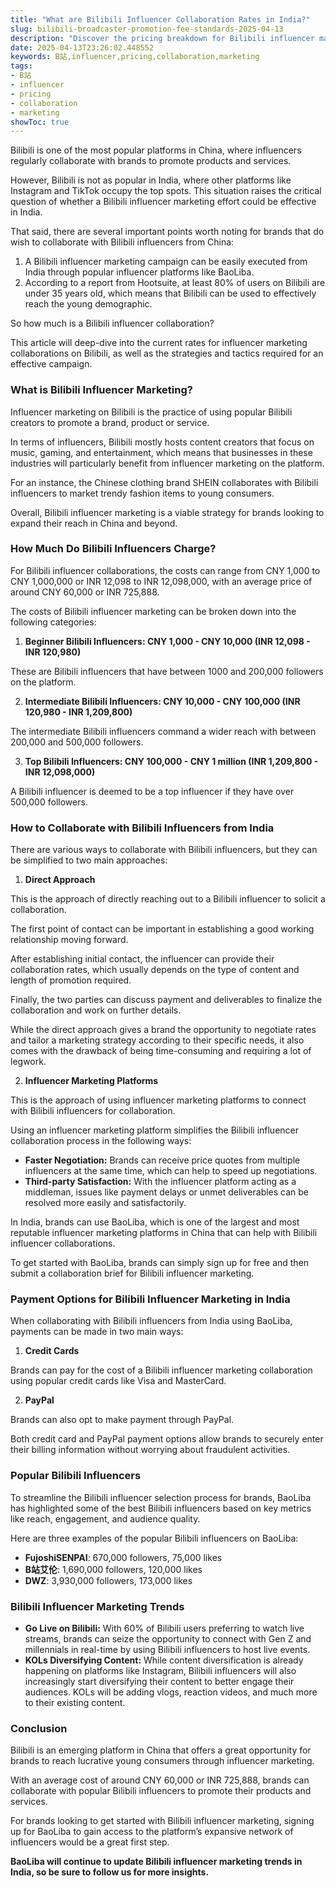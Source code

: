 ```yaml
---
title: "What are Bilibili Influencer Collaboration Rates in India?"
slug: bilibili-broadcaster-promotion-fee-standards-2025-04-13
description: "Discover the pricing breakdown for Bilibili influencer marketing partnerships and collaborations in India."
date: 2025-04-13T23:26:02.448552
keywords: B站,influencer,pricing,collaboration,marketing
tags:
- B站
- influencer
- pricing
- collaboration
- marketing
showToc: true
---
```


Bilibili is one of the most popular platforms in China, where influencers regularly collaborate with brands to promote products and services. 

However, Bilibili is not as popular in India, where other platforms like Instagram and TikTok occupy the top spots. This situation raises the critical question of whether a Bilibili influencer marketing effort could be effective in India. 

That said, there are several important points worth noting for brands that do wish to collaborate with Bilibili influencers from China:

1. A Bilibili influencer marketing campaign can be easily executed from India through popular influencer platforms like BaoLiba. 
2. According to a report from Hootsuite, at least 80% of users on Bilibili are under 35 years old, which means that Bilibili can be used to effectively reach the young demographic. 

So how much is a Bilibili influencer collaboration? 

This article will deep-dive into the current rates for influencer marketing collaborations on Bilibili, as well as the strategies and tactics required for an effective campaign. 

### What is Bilibili Influencer Marketing?

Influencer marketing on Bilibili is the practice of using popular Bilibili creators to promote a brand, product or service. 

In terms of influencers, Bilibili mostly hosts content creators that focus on music, gaming, and entertainment, which means that businesses in these industries will particularly benefit from influencer marketing on the platform. 

For an instance, the Chinese clothing brand SHEIN collaborates with Bilibili influencers to market trendy fashion items to young consumers. 

Overall, Bilibili influencer marketing is a viable strategy for brands looking to expand their reach in China and beyond. 

### How Much Do Bilibili Influencers Charge?

For Bilibili influencer collaborations, the costs can range from CNY 1,000 to CNY 1,000,000 or INR 12,098 to INR 12,098,000, with an average price of around CNY 60,000 or INR 725,888. 

The costs of Bilibili influencer marketing can be broken down into the following categories:

1. **Beginner Bilibili Influencers: CNY 1,000 - CNY 10,000 (INR 12,098 - INR 120,980)**

These are Bilibili influencers that have between 1000 and 200,000 followers on the platform. 

2. **Intermediate Bilibili Influencers: CNY 10,000 - CNY 100,000 (INR 120,980 - INR 1,209,800)**

The intermediate Bilibili influencers command a wider reach with between 200,000 and 500,000 followers. 

3. **Top Bilibili Influencers: CNY 100,000 - CNY 1 million (INR 1,209,800 - INR 12,098,000)**

A Bilibili influencer is deemed to be a top influencer if they have over 500,000 followers. 

### How to Collaborate with Bilibili Influencers from India

There are various ways to collaborate with Bilibili influencers, but they can be simplified to two main approaches:

1. **Direct Approach**

This is the approach of directly reaching out to a Bilibili influencer to solicit a collaboration. 

The first point of contact can be important in establishing a good working relationship moving forward.

After establishing initial contact, the influencer can provide their collaboration rates, which usually depends on the type of content and length of promotion required.

Finally, the two parties can discuss payment and deliverables to finalize the collaboration and work on further details. 

While the direct approach gives a brand the opportunity to negotiate rates and tailor a marketing strategy according to their specific needs, it also comes with the drawback of being time-consuming and requiring a lot of legwork.

2. **Influencer Marketing Platforms**

This is the approach of using influencer marketing platforms to connect with Bilibili influencers for collaboration.

Using an influencer marketing platform simplifies the Bilibili influencer collaboration process in the following ways:

- **Faster Negotiation:** Brands can receive price quotes from multiple influencers at the same time, which can help to speed up negotiations. 
- **Third-party Satisfaction:** With the influencer platform acting as a middleman, issues like payment delays or unmet deliverables can be resolved more easily and satisfactorily. 

In India, brands can use BaoLiba, which is one of the largest and most reputable influencer marketing platforms in China that can help with Bilibili influencer collaborations.

To get started with BaoLiba, brands can simply sign up for free and then submit a collaboration brief for Bilibili influencer marketing. 

### Payment Options for Bilibili Influencer Marketing in India

When collaborating with Bilibili influencers from India using BaoLiba, payments can be made in two main ways:

1. **Credit Cards**

Brands can pay for the cost of a Bilibili influencer marketing collaboration using popular credit cards like Visa and MasterCard.

2. **PayPal**

Brands can also opt to make payment through PayPal. 

Both credit card and PayPal payment options allow brands to securely enter their billing information without worrying about fraudulent activities. 

### Popular Bilibili Influencers

To streamline the Bilibili influencer selection process for brands, BaoLiba has highlighted some of the best Bilibili influencers based on key metrics like reach, engagement, and audience quality.

Here are three examples of the popular Bilibili influencers on BaoLiba:

- **FujoshiSENPAI**: 670,000 followers, 75,000 likes
- **B站艾伦**: 1,690,000 followers, 120,000 likes
- **DWZ**: 3,930,000 followers, 173,000 likes

### Bilibili Influencer Marketing Trends

- **Go Live on Bilibili:** With 60% of Bilibili users preferring to watch live streams, brands can seize the opportunity to connect with Gen Z and millennials in real-time by using Bilibili influencers to host live events. 
- **KOLs Diversifying Content:** While content diversification is already happening on platforms like Instagram, Bilibili influencers will also increasingly start diversifying their content to better engage their audiences. KOLs will be adding vlogs, reaction videos, and much more to their existing content. 

### Conclusion

Bilibili is an emerging platform in China that offers a great opportunity for brands to reach lucrative young consumers through influencer marketing.

With an average cost of around CNY 60,000 or INR 725,888, brands can collaborate with popular Bilibili influencers to promote their products and services.

For brands looking to get started with Bilibili influencer marketing, signing up for BaoLiba to gain access to the platform’s expansive network of influencers would be a great first step.

**BaoLiba will continue to update Bilibili influencer marketing trends in India, so be sure to follow us for more insights.**